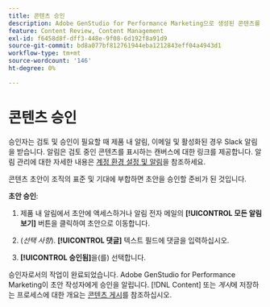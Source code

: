 ```yaml
---
title: 콘텐츠 승인
description: Adobe GenStudio for Performance Marketing으로 생성된 콘텐츠를 승인하는 방법을 알아봅니다.
feature: Content Review, Content Management
exl-id: f6458d8f-dff3-448e-9f08-6d192f8a91d9
source-git-commit: bd8a077bf812761944eba1212843eff04a4943d1
workflow-type: tm+mt
source-wordcount: '146'
ht-degree: 0%

---
```


# 콘텐츠 승인

승인자는 검토 및 승인이 필요할 때 제품 내 알림, 이메일 및 활성화된 경우 Slack 알림을 받습니다. 알림은 검토 중인 콘텐츠를 표시하는 캔버스에 대한 링크를 제공합니다. 알림 관리에 대한 자세한 내용은 [계정 환경 설정 및 알림](https://experienceleague.adobe.com/ko/docs/core-services/interface/features/account-preferences)을 참조하세요.

콘텐츠 초안이 조직의 표준 및 기대에 부합하면 초안을 승인할 준비가 된 것입니다.

**초안 승인**:

1. 제품 내 알림에서 초안에 액세스하거나 알림 전자 메일의 **[!UICONTROL 모든 알림 보기]** 버튼을 클릭하여 초안으로 이동합니다.

1. (_선택 사항_). **[!UICONTROL 댓글]** 텍스트 필드에 댓글을 입력하십시오.

1. **[!UICONTROL 승인됨]**&#x200B;을(를) 선택합니다.

승인자로서의 작업이 완료되었습니다. Adobe GenStudio for Performance Marketing이 초안 작성자에게 승인을 알립니다. [!DNL Content] 또는 _게시_&#x200B;에 저장하는 프로세스에 대한 개요는 [콘텐츠 게시](./publish-content.md)를 참조하십시오.
